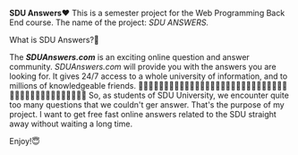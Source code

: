 **SDU Answers**❤️
This is a semester project for the Web Programming Back End course.
The name of the project: _SDU ANSWERS._

What is SDU Answers?🔅

The _**SDUAnswers.com**_ is an exciting online question and answer community. _SDUAnswers.com_ will provide you with the answers you are looking for. It gives 24/7 access to a whole university of information, and to millions of knowledgeable friends.
💚💚💚🧡💚💚💚🧡💚💚💚🧡💚💚💚🧡💚💚💚🧡💚💚💚🧡💚💚💚🧡💚💚💚🧡💚💚💚🧡💚💚💚🧡💚💚💚🧡
So, as students of SDU University, we encounter quite too many questions that we couldn't ger answer. That's the purpose of my project. I want to get free fast online answers related to the SDU straight away without waiting a long time.

Enjoy!😇
